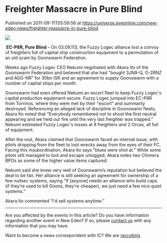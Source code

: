 # Freighter Massacre in Pure Blind
Published on 2011-09-11T05:59:56 at https://universe.eveonline.com/new-eden-news/freighter-massacre-in-pure-blind

![](http://www.eve-ic.net/media/assets/icarticlebanner.png)  
  
 **​ EC-P8R, Pure Blind** – On 03.09.113, the Fuzzy Logec alliance lost a convoy of freighters full of capital ship construction equipment to a permutation of an old scam by Goonswarm Federation.   
  
Weeks ago Fuzzy Logec CEO Nekumi negotiated with Akara Ito of the Goonswarm Federation and believed that she had "bought 3JN9-Q, O-2RNZ and AGG-NR” for 30bn ISK and an agreement to supply Goonswarm with a number of capital ships per month.   
  
Goonswarm had even offered Nekumi an escort fleet to keep Fuzzy Logec's capital production equipment secure. Fuzzy Logec jumped into EC-P8R from Torrinos, where they were met by their "escort" and summarily destroyed. Referencing an alleged lack of discipline in Goonswarm fleets, Akara Ito noted that “Everybody remembered not to shoot the first neutral appearing and we held our fire until the very last freighter was trapped.” Nekumi estimated Fuzzy Logec's losses at 8 freighters and 2 Orcas, all full of equipment.   
  
After the rout, Akara claimed that Goonswarm faced an internal issue, with pilots dropping from the fleet to loot wrecks away from the eyes of their FC. Facing this insubordination, Akara Ito says "blues were shot at." While some pilots still managed to loot and escape unlogged, Akara notes two Chimera BPOs as some of the higher value items captured.   
  
Nekumi said she knew very well of Goonswarm’s reputation but believed the deal to be fair. Her alliance is still seeking an agreement for ownership of a few nullsec systems, saying “If [anyone] needs an alliance who build caps (if they’re used to kill Goons, they're cheaper), we just need a few nice quiet systems.”   
  
Akara Ito commented “I'd sell systems anytime.” 

* * *

Are you affected by the events in this article? Do you have information regarding another event in New Eden? If so, please [contact us](http://www.eveonline.com/news.asp?a=submitrp) with any information that you may have.  
  
Want to become a news correspondent with IC? We are [recruiting](http://www.eveonline.com/isd.asp).
